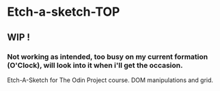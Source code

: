 # Etch-a-sketch-TOP

## WIP ! 

### Not working as intended, too busy on my current formation (O'Clock), will look into it when i'll get the occasion.


Etch-A-Sketch for The Odin Project course. DOM manipulations and grid.

